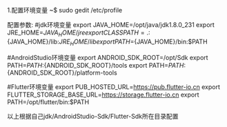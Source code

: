 1.配置环境变量
~$ sudo gedit /etc/profile

配置参数:
#jdk环境变量
export JAVA_HOME=/opt/java/jdk1.8.0_231
export JRE_HOME=${JAVA_HOME}/jre
export CLASSPATH=.:${JAVA_HOME}/lib:${JRE_HOME}/lib
export PATH=${JAVA_HOME}/bin:$PATH

#AndroidStudio环境变量
export ANDROID_SDK_ROOT=/opt/Sdk
export PATH=$PATH:${ANDROID_SDK_ROOT}/tools
export PATH=$PATH:${ANDROID_SDK_ROOT}/platform-tools

#Flutter环境变量
export PUB_HOSTED_URL=https://pub.flutter-io.cn
export FLUTTER_STORAGE_BASE_URL=https://storage.flutter-io.cn
export PATH=/opt/flutter/bin:$PATH

以上根据自己jdk/AndroidStudio-Sdk/Flutter-Sdk所在目录配置


